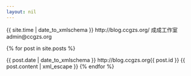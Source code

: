 ```yaml
---
layout: nil
---
```


<?xml version="1.0" encoding="utf-8"?>
<feed xmlns="http://www.w3.org/2005/Atom">
 
 <title>ccgzs's blog</title>
 <link href="http://blog.ccgzs.org/sitemap" rel="self"/>
 <link href="http://blog.ccgzs.org/"/>
 <updated>{{ site.time | date_to_xmlschema }}</updated>
 <id>http://blog.ccgzs.org/</id>
 <author>
   <name>成成工作室</name>
   <email>admin@ccgzs.org</email>
 </author>

 {% for post in site.posts %}
 <entry>
   <title>{{ post.title }}</title>
   <link href="http://blog.ccgzs.org{{ post.url }}"/>
   <updated>{{ post.date | date_to_xmlschema }}</updated>
   <id>http://blog.ccgzs.org{{ post.id }}</id>
   <content type="html">{{ post.content | xml_escape }}</content>
 </entry>
 {% endfor %}
 
 <entry>
	<title>project</title>
	<link href="http://blog.ccgzs.org/pages/projects
 </entry>
</feed>

